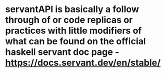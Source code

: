 # servantAPI is basically a follow through of or code replicas or practices with little modifiers of what can be found on the official haskell servant doc page - https://docs.servant.dev/en/stable/
